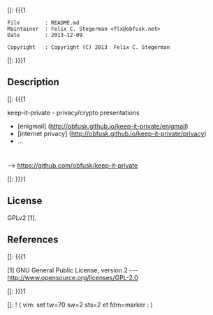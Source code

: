 []: {{{1

    File        : README.md
    Maintainer  : Felix C. Stegerman <flx@obfusk.net>
    Date        : 2013-12-09

    Copyright   : Copyright (C) 2013  Felix C. Stegerman

[]: }}}1

## Description
[]: {{{1

  keep-it-private - privacy/crypto presentations

  * [enigmail]
    (http://obfusk.github.io/keep-it-private/enigmail)
  * [internet privacy]
    (http://obfusk.github.io/keep-it-private/privacy)
  * ...

#

  --> https://github.com/obfusk/keep-it-private

[]: }}}1

## License

  GPLv2 [1].

## References
[]: {{{1

  [1] GNU General Public License, version 2
  --- http://www.opensource.org/licenses/GPL-2.0

[]: }}}1

[]: ! ( vim: set tw=70 sw=2 sts=2 et fdm=marker : )
